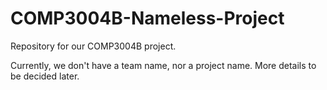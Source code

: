 # COMP3004B-Nameless-Project
Repository for our COMP3004B project.


Currently, we don't have a team name, nor a project name.
More details to be decided later.
